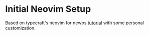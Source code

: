 # Initial Neovim Setup
Based on typecraft's neovim for newbs [tutorial](https://github.com/cpow/neovim-for-newbs) with some personal customization.
